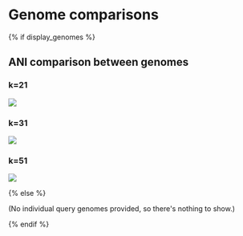 # Genome comparisons

{% if display_genomes %}

## ANI comparison between genomes

### k=21

[![](outputs/genome_compare.21.ani.matrix.png)](outputs/genome_compare.21.ani.matrix.png)

### k=31

[![](outputs/genome_compare.31.ani.matrix.png)](outputs/genome_compare.31.ani.matrix.png)

### k=51

[![](outputs/genome_compare.51.ani.matrix.png)](outputs/genome_compare.51.ani.matrix.png)

{% else %}

(No individual query genomes provided, so there's nothing to show.)

{% endif %}
